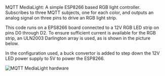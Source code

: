 MQTT MediaLight: A simple ESP8266 based RGB light controller. Subscribes
to three MQTT subjects, one for each color, and outputs an analog signal
on three pins to drive an RGB light strip.

This code runs on a EPS8266 board connected to a 12V RGB LED strip on pins D0 
through D2. To ensure sufficient current is available for the RGB strip, an 
ULN2003 Darlington array is used, as is shown in the picture below.

In the configuration used, a buck convertor is added to step down the 12V LED
power supply to 5V to power the ESP8266.

![MQTT MediaLight hardware](MQTT-MediaLight.svg)